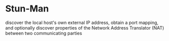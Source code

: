 # Stun-Man
discover the local host's own external IP address, obtain a port mapping, and optionally discover properties of the Network Address Translator (NAT) between two communicating parties
